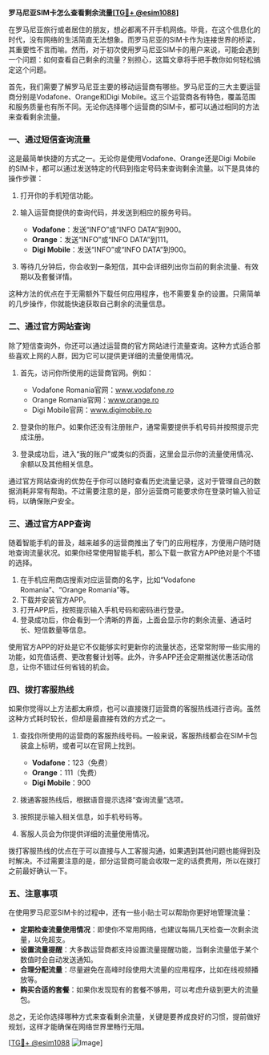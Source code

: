 **罗马尼亚SIM卡怎么查看剩余流量[[TG💪+ @esim1088](https://t.me/s/esim1088)]**

在罗马尼亚旅行或者居住的朋友，想必都离不开手机网络。毕竟，在这个信息化的时代，没有网络的生活简直无法想象。而罗马尼亚的SIM卡作为连接世界的桥梁，其重要性不言而喻。然而，对于初次使用罗马尼亚SIM卡的用户来说，可能会遇到一个问题：如何查看自己剩余的流量？别担心，这篇文章将手把手教你如何轻松搞定这个问题。

首先，我们需要了解罗马尼亚主要的移动运营商有哪些。罗马尼亚的三大主要运营商分别是Vodafone、Orange和Digi Mobile。这三个运营商各有特色，覆盖范围和服务质量也有所不同。无论你选择哪个运营商的SIM卡，都可以通过相同的方法来查看剩余流量。

### **一、通过短信查询流量**

这是最简单快捷的方式之一。无论你是使用Vodafone、Orange还是Digi Mobile的SIM卡，都可以通过发送特定的代码到指定号码来查询剩余流量。以下是具体的操作步骤：

1. 打开你的手机短信功能。
2. 输入运营商提供的查询代码，并发送到相应的服务号码。
   
   - **Vodafone**：发送“INFO”或“INFO DATA”到900。
   - **Orange**：发送“INFO”或“INFO DATA”到111。
   - **Digi Mobile**：发送“INFO”或“INFO DATA”到900。

3. 等待几分钟后，你会收到一条短信，其中会详细列出你当前的剩余流量、有效期以及套餐详情。

这种方法的优点在于无需额外下载任何应用程序，也不需要复杂的设置。只需简单的几步操作，你就能快速获取自己剩余的流量信息。

### **二、通过官方网站查询**

除了短信查询外，你还可以通过运营商的官方网站进行流量查询。这种方式适合那些喜欢上网的人群，因为它可以提供更详细的流量使用情况。

1. 首先，访问你所使用的运营商官网。例如：
   - Vodafone Romania官网：www.vodafone.ro
   - Orange Romania官网：www.orange.ro
   - Digi Mobile官网：www.digimobile.ro

2. 登录你的账户。如果你还没有注册账户，通常需要提供手机号码并按照提示完成注册。

3. 登录成功后，进入“我的账户”或类似的页面，这里会显示你的流量使用情况、余额以及其他相关信息。

通过官方网站查询的优势在于你可以随时查看历史流量记录，这对于管理自己的数据消耗非常有帮助。不过需要注意的是，部分运营商可能要求你在登录时输入验证码，以确保账户安全。

### **三、通过官方APP查询**

随着智能手机的普及，越来越多的运营商推出了专门的应用程序，方便用户随时随地查询流量状况。如果你经常使用智能手机，那么下载一款官方APP绝对是个不错的选择。

1. 在手机应用商店搜索对应运营商的名字，比如“Vodafone Romania”、“Orange Romania”等。
2. 下载并安装官方APP。
3. 打开APP后，按照提示输入手机号码和密码进行登录。
4. 登录成功后，你会看到一个清晰的界面，上面会显示你的剩余流量、通话时长、短信数量等信息。

使用官方APP的好处是它不仅能够实时更新你的流量状态，还常常附带一些实用的功能，如充值话费、更改套餐计划等。此外，许多APP还会定期推送优惠活动信息，让你不错过任何省钱的机会。

### **四、拨打客服热线**

如果你觉得以上方法都太麻烦，也可以直接拨打运营商的客服热线进行咨询。虽然这种方式耗时较长，但却是最直接有效的方式之一。

1. 查找你所使用的运营商的客服热线号码。一般来说，客服热线都会在SIM卡包装盒上标明，或者可以在官网上找到。
   
   - **Vodafone**：123（免费）
   - **Orange**：111（免费）
   - **Digi Mobile**：900

2. 拨通客服热线后，根据语音提示选择“查询流量”选项。
3. 按照提示输入相关信息，如手机号码等。
4. 客服人员会为你提供详细的流量使用情况。

拨打客服热线的优点在于可以直接与人工客服沟通，如果遇到其他问题也能得到及时解决。不过需要注意的是，部分运营商可能会收取一定的话费费用，所以在拨打之前最好确认一下。

### **五、注意事项**

在使用罗马尼亚SIM卡的过程中，还有一些小贴士可以帮助你更好地管理流量：

- **定期检查流量使用情况**：即使你不常用网络，也建议每隔几天检查一次剩余流量，以免超支。
- **设置流量提醒**：大多数运营商都支持设置流量提醒功能，当剩余流量低于某个数值时会自动发送通知。
- **合理分配流量**：尽量避免在高峰时段使用大流量的应用程序，比如在线视频播放等。
- **购买合适的套餐**：如果你发现现有的套餐不够用，可以考虑升级到更大的流量包。

总之，无论你选择哪种方式来查看剩余流量，关键是要养成良好的习惯，提前做好规划，这样才能确保在网络世界里畅行无阻。

[[TG💪+ @esim1088](https://t.me/s/esim1088) ![Image](https://i.postimg.cc/4NQfJmqS/Snipaste-2025-05-13-00-14-12.png)]